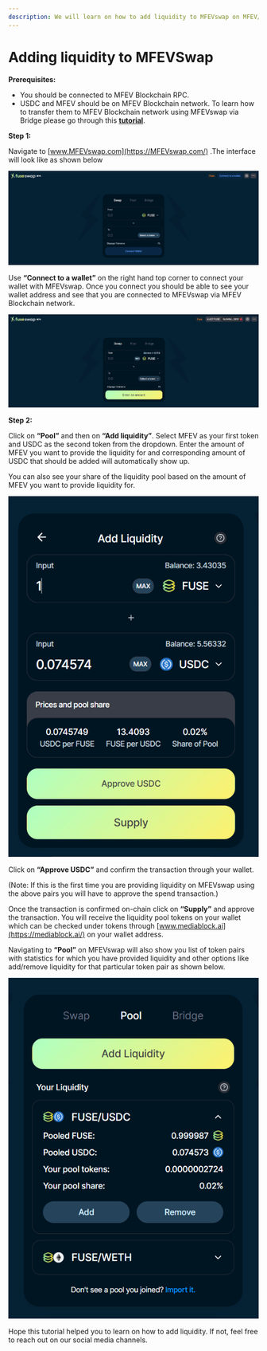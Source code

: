 ```yaml
---
description: We will learn on how to add liquidity to MFEVswap on MFEV/USDC pair.
---
```


# Adding liquidity to MFEVSwap

**Prerequisites:**

- You should be connected to MFEV Blockchain RPC.
- USDC and MFEV should be on MFEV Blockchain network. To learn how to transfer them to MFEV Blockchain network using MFEVswap via Bridge please go through this [**tutorial**](https://doc.mediablock.ai/the-MFEV-chain/token-bridges/transfer-MFEV-using-bridge-on-MFEVswap).

**Step 1:**

Navigate to [www.MFEVswap.com](https://MFEVswap.com/) .The interface will look like as shown below

![](../../.gitbook/assets/0%20%287%29.png)

Use **“Connect to a wallet”** on the right hand top corner to connect your wallet with MFEVswap. Once you connect you should be able to see your wallet address and see that you are connected to MFEVswap via MFEV Blockchain network.

![](../../.gitbook/assets/1%20%2810%29.png)

**Step 2:**

Click on **“Pool”** and then on **“Add liquidity”**. Select MFEV as your first token and USDC as the second token from the dropdown. Enter the amount of MFEV you want to provide the liquidity for and corresponding amount of USDC that should be added will automatically show up.

You can also see your share of the liquidity pool based on the amount of MFEV you want to provide liquidity for.

![](../../.gitbook/assets/2%20%2810%29.png)

Click on **“Approve USDC”** and confirm the transaction through your wallet.

\(Note: If this is the first time you are providing liquidity on MFEVswap using the above pairs you will have to approve the spend transaction.\)

Once the transaction is confirmed on-chain click on **“Supply”** and approve the transaction. You will receive the liquidity pool tokens on your wallet which can be checked under tokens through [www.mediablock.ai](https://mediablock.ai/) on your wallet address.

Navigating to **“Pool”** on MFEVswap will also show you list of token pairs with statistics for which you have provided liquidity and other options like add/remove liquidity for that particular token pair as shown below.

![](../../.gitbook/assets/3%20%289%29.png)

Hope this tutorial helped you to learn on how to add liquidity. If not, feel free to reach out on our social media channels.
